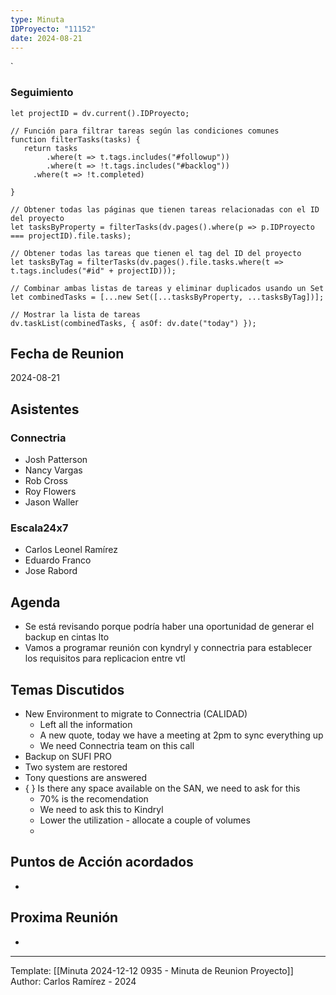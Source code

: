```yaml
---
type: Minuta
IDProyecto: "11152"
date: 2024-08-21
---
```

`

### Seguimiento

```dataviewjs
let projectID = dv.current().IDProyecto;

// Función para filtrar tareas según las condiciones comunes
function filterTasks(tasks) {
   return tasks
        .where(t => t.tags.includes("#followup"))
        .where(t => !t.tags.includes("#backlog"))
     .where(t => !t.completed)
        
}

// Obtener todas las páginas que tienen tareas relacionadas con el ID del proyecto
let tasksByProperty = filterTasks(dv.pages().where(p => p.IDProyecto === projectID).file.tasks);

// Obtener todas las tareas que tienen el tag del ID del proyecto
let tasksByTag = filterTasks(dv.pages().file.tasks.where(t => t.tags.includes("#id" + projectID)));

// Combinar ambas listas de tareas y eliminar duplicados usando un Set
let combinedTasks = [...new Set([...tasksByProperty, ...tasksByTag])];

// Mostrar la lista de tareas
dv.taskList(combinedTasks, { asOf: dv.date("today") });
 ```
## Fecha de Reunion
2024-08-21

## Asistentes

### Connectria
* Josh Patterson
* Nancy Vargas
* Rob Cross
* Roy Flowers
* Jason Waller
### Escala24x7
- Carlos Leonel Ramírez
- Eduardo Franco
- Jose Rabord

## Agenda
* Se está revisando porque podría haber una oportunidad de generar el backup en cintas lto
* Vamos a programar reunión con kyndryl y connectria para establecer los requisitos para replicacion entre vtl
## Temas Discutidos
*  New Environment to migrate to Connectria (CALIDAD)
	* Left all the information
	* A new quote, today we have a meeting at 2pm to sync everything up
	* We need Connectria team on this call
* Backup on SUFI PRO
* Two system are restored
* Tony questions are answered
* { } Is there any space available on the SAN, we need to ask for this 
	* 70% is the recomendation
	* We need to ask this to Kindryl
	* Lower the utilization - allocate a couple of volumes
	* 


## Puntos de Acción acordados
- 

## Proxima Reunión
*   

---
Template: [[Minuta 2024-12-12 0935 - Minuta de Reunion Proyecto]]
Author: Carlos Ramírez - 2024
